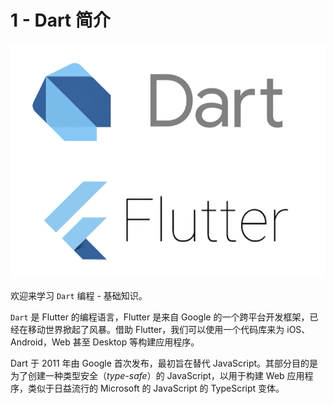 # 1 - Dart 简介

![](../../../.gitbook/assets/image.png)

欢迎来学习 `Dart` 编程 - 基础知识。

`Dart` 是 Flutter 的编程语言，Flutter 是来自 Google 的一个跨平台开发框架，已经在移动世界掀起了风暴。借助 Flutter，我们可以使用一个代码库来为 iOS、Android，Web 甚至 Desktop 等构建应用程序。

Dart 于 2011 年由 Google 首次发布，最初旨在替代 JavaScript。其部分目的是为了创建一种类型安全（_type-safe_）的 JavaScript，以用于构建 Web 应用程序，类似于日益流行的 Microsoft 的 JavaScript 的 TypeScript 变体。

